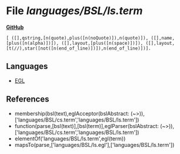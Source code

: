 # File _languages/BSL/ls.term_
**[GitHub](https://github.com/softlang/yas/blob/master/languages/BSL/ls.term)**
```
[ ([],qstring,[n(quote),plus([n(noQuote)]),n(quote)]), ([],name,[plus([n(alpha)])]), ([],layout,[plus([n(space)])]), ([],layout,[t(//),star([not([n(end_of_line)])]),n(end_of_line)])].
```

## Languages
* [EGL](../languages/EGL.md)

## References
* membership(bsl(text),eglAcceptor(bslAbstract: (~>)),['languages/BSL/cs.term','languages/BSL/ls.term'])
* function(parse,[bsl(text)],[bsl(term)],eglParser(bslAbstract: (~>)),['languages/BSL/cs.term','languages/BSL/ls.term'])
* elementOf('languages/BSL/ls.term',egl(term))
* mapsTo(parse,['languages/BSL/ls.egl'],['languages/BSL/ls.term'])
